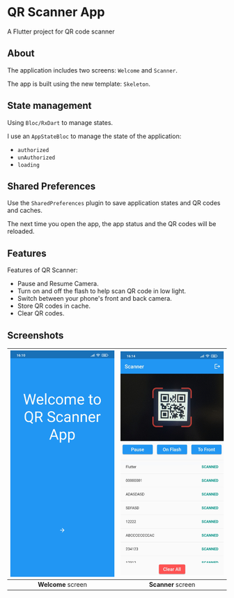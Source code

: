 # QR Scanner App

A Flutter project for QR code scanner

## About
The application includes two screens: `Welcome` and `Scanner`.

The app is built using the new template: `Skeleton`.

## State management
Using `Bloc/RxDart` to manage states.

I use an `AppStateBloc` to manage the state of the application:
- `authorized`
- `unAuthorized`
- `loading`

## Shared Preferences
Use the `SharedPreferences` plugin to save application states and QR codes and caches.

The next time you open the app, the app status and the QR codes will be reloaded.

## Features
Features of QR Scanner:
- Pause and Resume Camera.
- Turn on and off the flash to help scan QR code in low light.
- Switch between your phone's front and back camera.
- Store QR codes in cache.
- Clear QR codes.

## Screenshots
| <img src="https://raw.githubusercontent.com/14h4i/qr_scanner/master/screenshots/screenshot-page-welcome.jpg" width="360" /> | <img src="https://raw.githubusercontent.com/14h4i/qr_scanner/master/screenshots/screenshot-page-scanner.jpg" width="360" /> |
| :------------: | :------------: |
| **Welcome** screen | **Scanner** screen |
